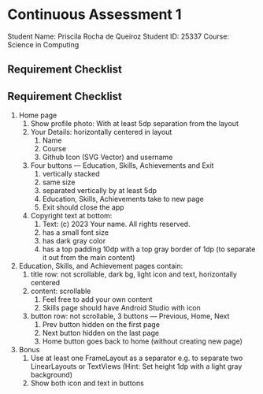 # Continuous Assessment 1

Student Name: Priscila Rocha de Queiroz
Student ID: 25337
Course: Science in Computing

## Requirement Checklist

## Requirement Checklist

1. Home page
    1. Show profile photo: With at least 5dp separation from the layout
    2. Your Details: horizontally centered in layout
        1. Name
        2. Course
        3. Github Icon (SVG Vector) and username
    3. Four buttons — Education, Skills, Achievements and Exit
        1. vertically stacked
        2. same size
        3. separated vertically by at least 5dp
        4. Education, Skills, Achievements take to new page
        5. Exit should close the app
    4. Copyright text at bottom:
        1. Text: (c) 2023 Your name. All rights reserved.
        2. has a small font size
        3. has dark gray color
        4. has a top padding 10dp with a top gray border of 1dp (to separate it out from the main content)
2. Education, Skills, and Achievement pages contain:
    1. title row: not scrollable, dark bg, light icon and text, horizontally centered
    2. content: scrollable
        1. Feel free to add your own content
        2. Skills page should have Android Studio with icon
    3. button row: not scrollable, 3 buttons — Previous, Home, Next
        1. Prev button hidden on the first page
        2. Next button hidden on the last page
        3. Home button goes back to home (without creating new page)
3. Bonus
    1. Use at least one FrameLayout as a separator e.g. to separate two LinearLayouts or TextViews (Hint: Set height 1dp with a light gray background)
    2. Show both icon and text in buttons